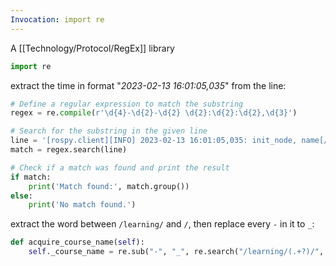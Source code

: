 ```yaml
---
Invocation: import re
---
```

A [[Technology/Protocol/RegEx]] library

```python
import re
```

extract the time in format "*2023-02-13 16:01:05,035*" from the line:
```python
# Define a regular expression to match the substring
regex = re.compile(r'\d{4}-\d{2}-\d{2} \d{2}:\d{2}:\d{2},\d{3}')

# Search for the substring in the given line
line = '[rospy.client][INFO] 2023-02-13 16:01:05,035: init_node, name[/cleaning_algorithm], pid[37930]'
match = regex.search(line)

# Check if a match was found and print the result
if match:
    print('Match found:', match.group())
else:
    print('No match found.')
```

extract the word between `/learning/` and `/`,
then replace every `-` in it to `_`:
```python
def acquire_course_name(self):
	self._course_name = re.sub("-", "_", re.search("/learning/(.+?)/", self.brwsr.current_url)[1])
```